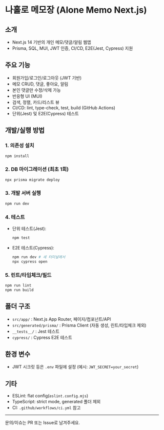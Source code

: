 # 나홀로 메모장 (Alone Memo Next.js)

## 소개
- Next.js 14 기반의 개인 메모/댓글/알림 웹앱
- Prisma, SQL, MUI, JWT 인증, CI/CD, E2E(Jest, Cypress) 지원

## 주요 기능
- 회원가입/로그인/로그아웃 (JWT 기반)
- 메모 CRUD, 댓글, 좋아요, 알림
- 본인 댓글만 수정/삭제 가능
- 반응형 UI (MUI)
- 검색, 정렬, 카드/리스트 뷰
- CI/CD: lint, type-check, test, build (GitHub Actions)
- 단위(Jest) 및 E2E(Cypress) 테스트

## 개발/실행 방법

### 1. 의존성 설치
```bash
npm install
```

### 2. DB 마이그레이션 (최초 1회)
```bash
npx prisma migrate deploy
```

### 3. 개발 서버 실행
```bash
npm run dev
```

### 4. 테스트
- 단위 테스트(Jest):
  ```bash
  npm test
  ```
- E2E 테스트(Cypress):
  ```bash
  npm run dev # 새 터미널에서
  npx cypress open
  ```

### 5. 린트/타입체크/빌드
```bash
npm run lint
npm run build
```

## 폴더 구조
- `src/app/` : Next.js App Router, 페이지/컴포넌트/API
- `src/generated/prisma/` : Prisma Client (자동 생성, 린트/타입체크 제외)
- `__tests__/` : Jest 테스트
- `cypress/` : Cypress E2E 테스트

## 환경 변수
- JWT 시크릿 등은 `.env` 파일에 설정 (예시: `JWT_SECRET=your_secret`)

## 기타
- ESLint: flat config(`eslint.config.mjs`)
- TypeScript: strict mode, generated 폴더 제외
- CI: `.github/workflows/ci.yml` 참고

---
문의/이슈는 PR 또는 Issue로 남겨주세요.
